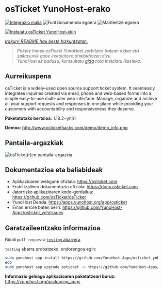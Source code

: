 <!--
Ohart ongi: README hau automatikoki sortu da <https://github.com/YunoHost/apps/tree/master/tools/readme_generator>ri esker
EZ editatu eskuz.
-->

# osTicket YunoHost-erako

[![Integrazio maila](https://apps.yunohost.org/badge/integration/osticket)](https://ci-apps.yunohost.org/ci/apps/osticket/)
![Funtzionamendu egoera](https://apps.yunohost.org/badge/state/osticket)
![Mantentze egoera](https://apps.yunohost.org/badge/maintained/osticket)

[![Instalatu osTicket YunoHost-ekin](https://install-app.yunohost.org/install-with-yunohost.svg)](https://install-app.yunohost.org/?app=osticket)

*[Irakurri README hau beste hizkuntzatan.](./ALL_README.md)*

> *Pakete honek osTicket YunoHost zerbitzari batean azkar eta zailtasunik gabe instalatzea ahalbidetzen dizu.*  
> *YunoHost ez baduzu, kontsultatu [gida](https://yunohost.org/install) nola instalatu ikasteko.*

## Aurreikuspena

osTicket is a widely-used open source support ticket system. It seamlessly integrates inquiries created via email, phone and web-based forms into a simple easy-to-use multi-user web interface. Manage, organize and archive all your support requests and responses in one place while providing your customers with accountability and responsiveness they deserve.

**Paketatutako bertsioa:** 1.18.2~ynh1

**Demoa:** <http://www.ostickethacks.com/demo/demo_info.php>

## Pantaila-argazkiak

![osTicket(r)en pantaila-argazkia](./doc/screenshots/screenshot.png)

## Dokumentazioa eta baliabideak

- Aplikazioaren webgune ofiziala: <https://osticket.com>
- Erabiltzaileen dokumentazio ofiziala: <https://docs.osticket.com>
- Jatorrizko aplikazioaren kode-gordailua: <https://github.com/osTicket/osTicket>
- YunoHost Denda: <https://apps.yunohost.org/app/osticket>
- Eman errore baten berri: <https://github.com/YunoHost-Apps/osticket_ynh/issues>

## Garatzaileentzako informazioa

Bidali `pull request`a [`testing` abarrera](https://github.com/YunoHost-Apps/osticket_ynh/tree/testing).

`testing` abarra probatzeko, ondorengoa egin:

```bash
sudo yunohost app install https://github.com/YunoHost-Apps/osticket_ynh/tree/testing --debug
edo
sudo yunohost app upgrade osticket -u https://github.com/YunoHost-Apps/osticket_ynh/tree/testing --debug
```

**Informazio gehiago aplikazioaren paketatzeari buruz:** <https://yunohost.org/packaging_apps>
